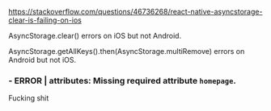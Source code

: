 https://stackoverflow.com/questions/46736268/react-native-asyncstorage-clear-is-failing-on-ios

AsyncStorage.clear()
errors on iOS but not Android.

AsyncStorage.getAllKeys().then(AsyncStorage.multiRemove)
errors on Android but not iOS.

### - ERROR | attributes: Missing required attribute `homepage`.

Fucking shit
